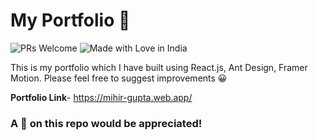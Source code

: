 # My Portfolio 🎇

![PRs Welcome](https://img.shields.io/badge/PRs-welcome-brightgreen.svg?style=flat-square) ![Made with Love in India](https://madewithlove.org.in/badge.svg)

This is my portfolio which I have built using React.js, Ant Design, Framer Motion.
Please feel free to suggest improvements 😀

**Portfolio Link**- https://mihir-gupta.web.app/

### A 🌟 on this repo would be appreciated!
